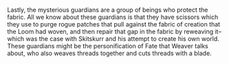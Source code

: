 Lastly, the mysterious guardians are a group of beings who protect the fabric. All we know about these guardians is that they have scissors which they use to purge rogue patches that pull against the fabric of creation that the Loom had woven, and then repair that gap in the fabric by reweaving it–which was the case with Skitskurr and his attempt to create his own world. These guardians might be the personification of Fate that Weaver talks about, who also weaves threads together and cuts threads with a blade.